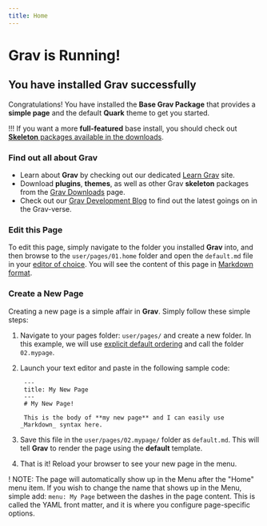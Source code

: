 ```yaml
---
title: Home
---
```


# **Grav is Running!**
## You have installed Grav successfully

Congratulations! You have installed the **Base Grav Package** that provides a **simple page** and the default **Quark** theme to get you started.

!!! If you want a more **full-featured** base install, you should check out [**Skeleton** packages available in the downloads](http://getgrav.org/downloads).

### Find out all about Grav

* Learn about **Grav** by checking out our dedicated [Learn Grav](http://learn.getgrav.org) site.
* Download **plugins**, **themes**, as well as other Grav **skeleton** packages from the [Grav Downloads](http://getgrav.org/downloads) page.
* Check out our [Grav Development Blog](http://getgrav.org/blog) to find out the latest goings on in the Grav-verse.

### Edit this Page

To edit this page, simply navigate to the folder you installed **Grav** into, and then browse to the `user/pages/01.home` folder and open the `default.md` file in your [editor of choice](http://learn.getgrav.org/basics/requirements).  You will see the content of this page in [Markdown format](http://learn.getgrav.org/content/markdown).

### Create a New Page

Creating a new page is a simple affair in **Grav**.  Simply follow these simple steps:

1. Navigate to your pages folder: `user/pages/` and create a new folder.  In this example, we will use [explicit default ordering](http://learn.getgrav.org/content/content-pages) and call the folder `02.mypage`.
2. Launch your text editor and paste in the following sample code:

        ---
        title: My New Page
        ---
        # My New Page!

        This is the body of **my new page** and I can easily use _Markdown_ syntax here.

3. Save this file in the `user/pages/02.mypage/` folder as `default.md`. This will tell **Grav** to render the page using the **default** template.
4. That is it! Reload your browser to see your new page in the menu.

! NOTE: The page will automatically show up in the Menu after the "Home" menu item. If you wish to change the name that shows up in the Menu, simple add: `menu: My Page` between the dashes in the page content. This is called the YAML front matter, and it is where you configure page-specific options.
